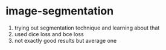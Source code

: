 # image-segmentation

1. trying out segmentation technique and learning about that
2. used dice loss and bce loss
3. not exactly good results but average one
